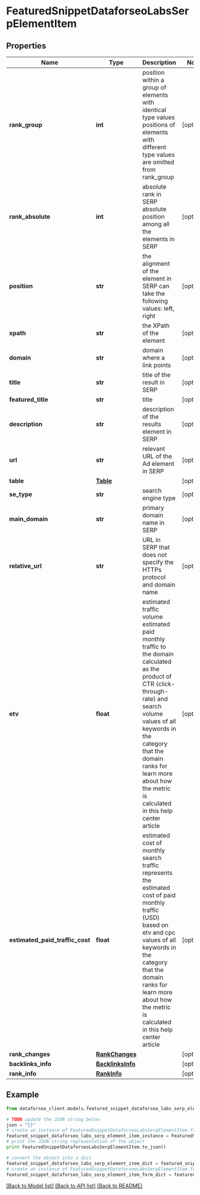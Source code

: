 # FeaturedSnippetDataforseoLabsSerpElementItem


## Properties

Name | Type | Description | Notes
------------ | ------------- | ------------- | -------------
**rank_group** | **int** | position within a group of elements with identical type values positions of elements with different type values are omitted from rank_group | [optional] 
**rank_absolute** | **int** | absolute rank in SERP absolute position among all the elements in SERP | [optional] 
**position** | **str** | the alignment of the element in SERP can take the following values: left, right | [optional] 
**xpath** | **str** | the XPath of the element | [optional] 
**domain** | **str** | domain where a link points | [optional] 
**title** | **str** | title of the result in SERP | [optional] 
**featured_title** | **str** | title | [optional] 
**description** | **str** | description of the results element in SERP | [optional] 
**url** | **str** | relevant URL of the Ad element in SERP | [optional] 
**table** | [**Table**](Table.md) |  | [optional] 
**se_type** | **str** | search engine type | [optional] 
**main_domain** | **str** | primary domain name in SERP | [optional] 
**relative_url** | **str** | URL in SERP that does not specify the HTTPs protocol and domain name | [optional] 
**etv** | **float** | estimated traffic volume estimated paid monthly traffic to the domain calculated as the product of CTR (click-through-rate) and search volume values of all keywords in the category that the domain ranks for learn more about how the metric is calculated in this help center article | [optional] 
**estimated_paid_traffic_cost** | **float** | estimated cost of monthly search traffic represents the estimated cost of paid monthly traffic (USD) based on etv and cpc values of all keywords in the category that the domain ranks for learn more about how the metric is calculated in this help center article | [optional] 
**rank_changes** | [**RankChanges**](RankChanges.md) |  | [optional] 
**backlinks_info** | [**BacklinksInfo**](BacklinksInfo.md) |  | [optional] 
**rank_info** | [**RankInfo**](RankInfo.md) |  | [optional] 

## Example

```python
from dataforseo_client.models.featured_snippet_dataforseo_labs_serp_element_item import FeaturedSnippetDataforseoLabsSerpElementItem

# TODO update the JSON string below
json = "{}"
# create an instance of FeaturedSnippetDataforseoLabsSerpElementItem from a JSON string
featured_snippet_dataforseo_labs_serp_element_item_instance = FeaturedSnippetDataforseoLabsSerpElementItem.from_json(json)
# print the JSON string representation of the object
print FeaturedSnippetDataforseoLabsSerpElementItem.to_json()

# convert the object into a dict
featured_snippet_dataforseo_labs_serp_element_item_dict = featured_snippet_dataforseo_labs_serp_element_item_instance.to_dict()
# create an instance of FeaturedSnippetDataforseoLabsSerpElementItem from a dict
featured_snippet_dataforseo_labs_serp_element_item_form_dict = featured_snippet_dataforseo_labs_serp_element_item.from_dict(featured_snippet_dataforseo_labs_serp_element_item_dict)
```
[[Back to Model list]](../README.md#documentation-for-models) [[Back to API list]](../README.md#documentation-for-api-endpoints) [[Back to README]](../README.md)


